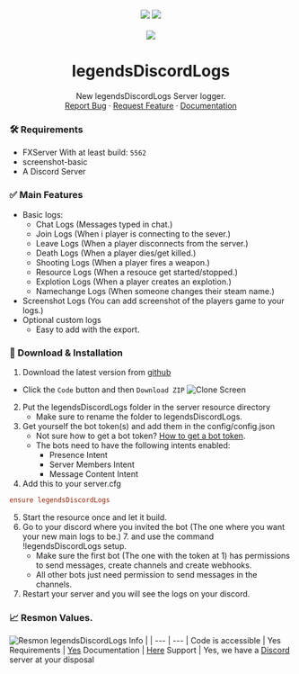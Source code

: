 <!-- @format -->

<h4 align="center">
	<img src="https://img.shields.io/github/last-commit/legendsSystems/legendsDiscordLogs">
	<img src="https://img.shields.io/github/contributors/legendsSystems/legendsDiscordLogs.png">
</h4>

<div align="center">
  <a href="https://github.com/legendsSystems/legendsDiscordLogs">
    <img src="https://legendsSystems.com/i/legendsDiscordLogs">
  </a>

  <h1 align="center">legendsDiscordLogs</h1>

  <p align="center">
    New legendsDiscordLogs Server logger.
    <br />    
    <a href="https://discord.gg/legendsSystems">Report Bug</a>
    ·
    <a href="https://discord.gg/legendsSystems">Request Feature</a>
    ·
    <a href="https://docs.legendsSystems.com/legendsDiscordLogs/">Documentation</a>
  </p>
</div>

### 🛠 Requirements

-   FXServer With at least build: `5562`
-   screenshot-basic
-   A Discord Server

### ✅ Main Features

-   Basic logs:
    -   Chat Logs (Messages typed in chat.)
    -   Join Logs (When i player is connecting to the sever.)
    -   Leave Logs (When a player disconnects from the server.)
    -   Death Logs (When a player dies/get killed.)
    -   Shooting Logs (When a player fires a weapon.)
    -   Resource Logs (When a resouce get started/stopped.)
    -   Explotion Logs (When a player creates an explotion.)
    -   Namechange Logs (When someone changes their steam name.)
-   Screenshot Logs (You can add screenshot of the players game to your logs.)
-   Optional custom logs
    -   Easy to add with the export.

### 🔧 Download & Installation

1. Download the latest version from [github](https://github.com/legendsSystems/legendsDiscordLogs/)

-   Click the `Code` button and then `Download ZIP`
    ![](https://legendsSystems.com/i/424808e1-f68a-4af3-b697-5c7e8cd32290 'Clone Screen')

2. Put the legendsDiscordLogs folder in the server resource directory
    - Make sure to rename the folder to legendsDiscordLogs.
3. Get yourself the bot token(s) and add them in the config/config.json
    - Not sure how to get a bot token? [How to get a bot token](https://forum.legendsSystems.com/d/12-how-to-get-a-discord-bot-token).
    - The bots need to have the following intents enabled:
        - Presence Intent
        - Server Members Intent
        - Message Content Intent
4. Add this to your server.cfg

```cfg
ensure legendsDiscordLogs
```

5. Start the resource once and let it build.
6. Go to your discord where you invited the bot (The one where you want your new main logs to be.) 7. and use the command !legendsDiscordLogs setup.
    - Make sure the first bot (The one with the token at 1) has permissions to send messages, create channels and create webhooks.
    - All other bots just need permission to send messages in the channels.
7. Restart your server and you will see the logs on your discord.

### 📈 Resmon Values.

![](https://legendsSystems.com/i/7418e619-a9c9-4787-b3ac-b59ad4860768 'Resmon legendsDiscordLogs')
Info | |
--- | --- |
Code is accessible | Yes
Requirements | [Yes](https://github.com/legendsSystems/legendsDiscordLogs#-requirements)
Documentation | [Here](https://docs.legendsSystems.com/legendsDiscordLogs/)
Support | Yes, we have a [Discord](https://discord.gg/legendsSystems) server at your disposal
